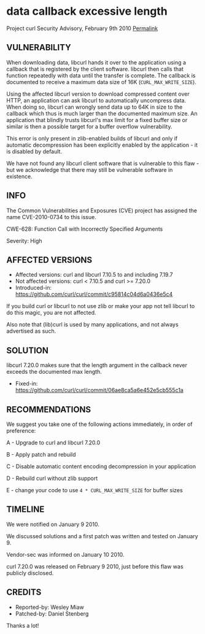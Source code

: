 data callback excessive length
==============================

Project curl Security Advisory, February 9th 2010
[Permalink](https://curl.se/docs/CVE-2010-0734.html)

VULNERABILITY
-------------

When downloading data, libcurl hands it over to the application using a
callback that is registered by the client software. libcurl then calls that
function repeatedly with data until the transfer is complete. The callback is
documented to receive a maximum data size of 16K (`CURL_MAX_WRITE_SIZE`).

Using the affected libcurl version to download compressed content over HTTP,
an application can ask libcurl to automatically uncompress data. When doing
so, libcurl can wrongly send data up to 64K in size to the callback which
thus is much larger than the documented maximum size. An application that
blindly trusts libcurl's max limit for a fixed buffer size or similar is
then a possible target for a buffer overflow vulnerability.

This error is only present in zlib-enabled builds of libcurl and only if
automatic decompression has been explicitly enabled by the application - it
is disabled by default.

We have not found any libcurl client software that is vulnerable to this
flaw - but we acknowledge that there may still be vulnerable software in
existence.

INFO
----

The Common Vulnerabilities and Exposures (CVE) project has assigned the name
CVE-2010-0734 to this issue.

CWE-628: Function Call with Incorrectly Specified Arguments

Severity: High

AFFECTED VERSIONS
-----------------

- Affected versions: curl and libcurl 7.10.5 to and including 7.19.7
- Not affected versions: curl < 7.10.5 and curl >= 7.20.0
- Introduced-in: https://github.com/curl/curl/commit/c95814c04d6a0436e5c4

If you build curl or libcurl to not use zlib or make your app not tell libcurl
to do this magic, you are not affected.

Also note that (lib)curl is used by many applications, and not always
advertised as such.

SOLUTION
--------

libcurl 7.20.0 makes sure that the length argument in the callback never
exceeds the documented max length.

- Fixed-in: https://github.com/curl/curl/commit/06ae8ca5a6e452e5cb555c1a

RECOMMENDATIONS
---------------

We suggest you take one of the following actions immediately, in order of
preference:

 A - Upgrade to curl and libcurl 7.20.0

 B - Apply patch and rebuild

 C - Disable automatic content encoding decompression in your application

 D - Rebuild curl without zlib support

 E - change your code to use `4 * CURL_MAX_WRITE_SIZE` for buffer sizes

TIMELINE
---------

We were notified on January 9 2010.

We discussed solutions and a first patch was written and tested on January 9.

Vendor-sec was informed on January 10 2010.

curl 7.20.0 was released on February 9 2010, just before this flaw was
publicly disclosed.

CREDITS
-------

- Reported-by: Wesley Miaw
- Patched-by: Daniel Stenberg

Thanks a lot!
